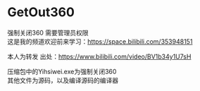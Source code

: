 # GetOut360
强制关闭360 需要管理员权限  
这是我的频道欢迎前来学习：https://space.bilibili.com/353948151

本人为转发
出处：https://www.bilibili.com/video/BV1b34y1U7sH  

压缩包中的Yihsiwei.exe为强制关闭360  
其他文件为源码，以及编译源码的编译器

